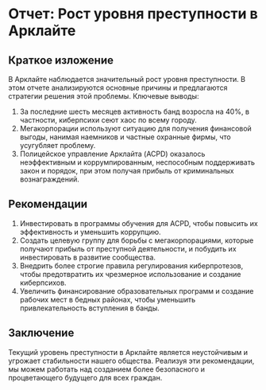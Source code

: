# Отчет: Рост уровня преступности в Арклайте

## Краткое изложение

В Арклайте наблюдается значительный рост уровня преступности. В этом отчете анализируются основные причины и предлагаются стратегии решения этой проблемы. Ключевые выводы:

1. За последние шесть месяцев активность банд возросла на 40%, в частности, киберпсихи сеют хаос по всему городу.
2. Мегакорпорации используют ситуацию для получения финансовой выгоды, нанимая наемников и частные охранные фирмы, что усугубляет проблему.
3. Полицейское управление Арклайта (ACPD) оказалось неэффективным и коррумпированным, неспособным поддерживать закон и порядок, при этом получая прибыль от криминальных вознаграждений.

## Рекомендации

1. Инвестировать в программы обучения для ACPD, чтобы повысить их эффективность и уменьшить коррупцию.
2. Создать целевую группу для борьбы с мегакорпорациями, которые получают прибыль от преступной деятельности, и побудить их инвестировать в развитие сообщества.
3. Внедрить более строгие правила регулирования киберпротезов, чтобы предотвратить их чрезмерное использование и создание киберпсихов.
4. Увеличить финансирование образовательных программ и создание рабочих мест в бедных районах, чтобы уменьшить привлекательность вступления в банды.

## Заключение

Текущий уровень преступности в Арклайте является неустойчивым и угрожает стабильности нашего общества. Реализуя эти рекомендации, мы можем работать над созданием более безопасного и процветающего будущего для всех граждан.

